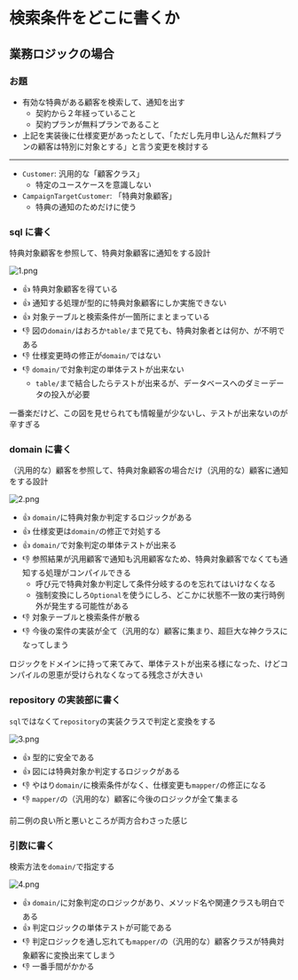 # 検索条件をどこに書くか
## 業務ロジックの場合
### お題
+ 有効な特典がある顧客を検索して、通知を出す
  + 契約から２年経っていること
  + 契約プランが無料プランであること
+ 上記を実装後に仕様変更があったとして、「ただし先月申し込んだ無料プランの顧客は特別に対象とする」と言う変更を検討する

- - -

+ `Customer`: 汎用的な「顧客クラス」
  + 特定のユースケースを意識しない
+ `CampaignTargetCustomer`: 「特典対象顧客」
  + 特典の通知のためだけに使う

### sql に書く
特典対象顧客を参照して、特典対象顧客に通知をする設計

![1.png](https://qiita-image-store.s3.amazonaws.com/0/113398/18d8768c-f9e2-db59-5566-ad306d82b79c.png)

+ :+1: 特典対象顧客を得ている
+ :+1: 通知する処理が型的に特典対象顧客にしか実施できない
+ :+1: 対象テーブルと検索条件が一箇所にまとまっている
+ :-1: 図の`domain/`はおろか`table/`まで見ても、特典対象者とは何か、が不明である
+ :-1: 仕様変更時の修正が`domain/`ではない
+ :-1: `domain/`で対象判定の単体テストが出来ない
  + `table/`まで結合したらテストが出来るが、データベースへのダミーデータの投入が必要

一番楽だけど、この図を見せられても情報量が少ないし、テストが出来ないのが辛すぎる

### domain に書く
（汎用的な）顧客を参照して、特典対象顧客の場合だけ（汎用的な）顧客に通知をする設計

![2.png](https://qiita-image-store.s3.amazonaws.com/0/113398/f6f99e57-afe5-f895-3b97-4573bd163386.png)

+ :+1: `domain/`に特典対象か判定するロジックがある
+ :+1: 仕様変更は`domain/`の修正で対処する
+ :+1: `domain/`で対象判定の単体テストが出来る
+ :-1: 参照結果が汎用顧客で通知も汎用顧客なため、特典対象顧客でなくても通知する処理がコンパイルできる
  + 呼び元で特典対象か判定して条件分岐するのを忘れてはいけなくなる
  + 強制変換にしろ`Optional`を使うにしろ、どこかに状態不一致の実行時例外が発生する可能性がある
+ :-1: 対象テーブルと検索条件が散る
+ :-1: 今後の案件の実装が全て（汎用的な）顧客に集まり、超巨大な神クラスになってしまう

ロジックをドメインに持って来てみて、単体テストが出来る様になった、けどコンパイルの恩恵が受けられなくなってる残念さが大きい

### repository の実装部に書く
`sql`ではなくて`repository`の実装クラスで判定と変換をする

![3.png](https://qiita-image-store.s3.amazonaws.com/0/113398/99d2b529-563c-31ac-5d98-13475dcf9f60.png)

+ :+1: 型的に安全である
+ :+1: 図には特典対象か判定するロジックがある
+ :-1: やはり`domain/`に検索条件がなく、仕様変更も`mapper/`の修正になる
+ :-1: `mapper/`の（汎用的な）顧客に今後のロジックが全て集まる

前二例の良い所と悪いところが両方合わさった感じ

### 引数に書く
検索方法を`domain/`で指定する

![4.png](https://qiita-image-store.s3.amazonaws.com/0/113398/ded18111-8219-4a85-6183-f9277534da26.png)

+ :+1: `domain/`に対象判定のロジックがあり、メソッド名や関連クラスも明白である
+ :+1: 判定ロジックの単体テストが可能である
+ :-1: 判定ロジックを通し忘れても`mapper/`の（汎用的な）顧客クラスが特典対象顧客に変換出来てしまう
+ :-1: 一番手間がかかる
